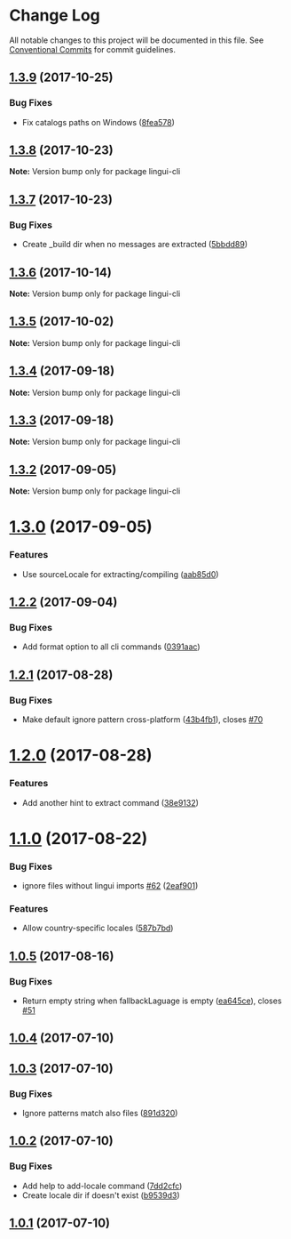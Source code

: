 # Change Log

All notable changes to this project will be documented in this file.
See [Conventional Commits](https://conventionalcommits.org) for commit guidelines.

<a name="1.3.9"></a>
## [1.3.9](https://github.com/lingui/js-lingui/compare/lingui-cli@1.3.8...lingui-cli@1.3.9) (2017-10-25)


### Bug Fixes

* Fix catalogs paths on Windows ([8fea578](https://github.com/lingui/js-lingui/commit/8fea578))




<a name="1.3.8"></a>
## [1.3.8](https://github.com/lingui/js-lingui/compare/lingui-cli@1.3.7...lingui-cli@1.3.8) (2017-10-23)




**Note:** Version bump only for package lingui-cli

<a name="1.3.7"></a>
## [1.3.7](https://github.com/lingui/js-lingui/compare/lingui-cli@1.3.6...lingui-cli@1.3.7) (2017-10-23)


### Bug Fixes

* Create _build dir when no messages are extracted ([5bbdd89](https://github.com/lingui/js-lingui/commit/5bbdd89))




<a name="1.3.6"></a>
## [1.3.6](https://github.com/lingui/js-lingui/compare/lingui-cli@1.3.5...lingui-cli@1.3.6) (2017-10-14)




**Note:** Version bump only for package lingui-cli

<a name="1.3.5"></a>
## [1.3.5](https://github.com/lingui/js-lingui/compare/lingui-cli@1.3.4...lingui-cli@1.3.5) (2017-10-02)




**Note:** Version bump only for package lingui-cli

<a name="1.3.4"></a>
## [1.3.4](https://github.com/lingui/js-lingui/compare/lingui-cli@1.3.3...lingui-cli@1.3.4) (2017-09-18)




**Note:** Version bump only for package lingui-cli

<a name="1.3.3"></a>
## [1.3.3](https://github.com/lingui/js-lingui/compare/lingui-cli@1.3.2...lingui-cli@1.3.3) (2017-09-18)




**Note:** Version bump only for package lingui-cli

<a name="1.3.2"></a>
## [1.3.2](https://github.com/lingui/js-lingui/compare/lingui-cli@1.3.1...lingui-cli@1.3.2) (2017-09-05)




**Note:** Version bump only for package lingui-cli

<a name="1.3.0"></a>
# [1.3.0](https://github.com/lingui/js-lingui/compare/lingui-cli@1.2.2...lingui-cli@1.3.0) (2017-09-05)


### Features

* Use sourceLocale for extracting/compiling ([aab85d0](https://github.com/lingui/js-lingui/commit/aab85d0))




<a name="1.2.2"></a>
## [1.2.2](https://github.com/lingui/js-lingui/compare/lingui-cli@1.2.1...lingui-cli@1.2.2) (2017-09-04)


### Bug Fixes

* Add format option to all cli commands ([0391aac](https://github.com/lingui/js-lingui/commit/0391aac))




<a name="1.2.1"></a>
## [1.2.1](https://github.com/lingui/js-lingui/compare/lingui-cli@1.2.0...lingui-cli@1.2.1) (2017-08-28)


### Bug Fixes

* Make default ignore pattern cross-platform ([43b4fb1](https://github.com/lingui/js-lingui/commit/43b4fb1)), closes [#70](https://github.com/lingui/js-lingui/issues/70)




<a name="1.2.0"></a>
# [1.2.0](https://github.com/lingui/js-lingui/compare/lingui-cli@1.2.0-3...lingui-cli@1.2.0) (2017-08-28)


### Features

* Add another hint to extract command ([38e9132](https://github.com/lingui/js-lingui/commit/38e9132))




<a name="1.1.0"></a>
# [1.1.0](https://github.com/lingui/js-lingui/compare/lingui-cli@1.0.5...lingui-cli@1.1.0) (2017-08-22)


### Bug Fixes

* ignore files without lingui imports [#62](https://github.com/lingui/js-lingui/issues/62) ([2eaf901](https://github.com/lingui/js-lingui/commit/2eaf901))


### Features

* Allow country-specific locales ([587b7bd](https://github.com/lingui/js-lingui/commit/587b7bd))




<a name="1.0.5"></a>
## [1.0.5](https://github.com/lingui/js-lingui/compare/lingui-cli@1.0.4...lingui-cli@1.0.5) (2017-08-16)


### Bug Fixes

* Return empty string when fallbackLaguage is empty ([ea645ce](https://github.com/lingui/js-lingui/commit/ea645ce)), closes [#51](https://github.com/lingui/js-lingui/issues/51)




<a name="1.0.4"></a>
## [1.0.4](https://github.com/lingui/js-lingui/compare/lingui-cli@1.0.3...lingui-cli@1.0.4) (2017-07-10)




<a name="1.0.3"></a>
## [1.0.3](https://github.com/lingui/js-lingui/compare/lingui-cli@1.0.2...lingui-cli@1.0.3) (2017-07-10)


### Bug Fixes

* Ignore patterns match also files ([891d320](https://github.com/lingui/js-lingui/commit/891d320))




<a name="1.0.2"></a>
## [1.0.2](https://github.com/lingui/js-lingui/compare/lingui-cli@1.0.1...lingui-cli@1.0.2) (2017-07-10)


### Bug Fixes

* Add help to add-locale command ([7dd2cfc](https://github.com/lingui/js-lingui/commit/7dd2cfc))
* Create locale dir if doesn't exist ([b9539d3](https://github.com/lingui/js-lingui/commit/b9539d3))




<a name="1.0.1"></a>
## [1.0.1](https://github.com/lingui/js-lingui/compare/lingui-cli@1.0.0...lingui-cli@1.0.1) (2017-07-10)
